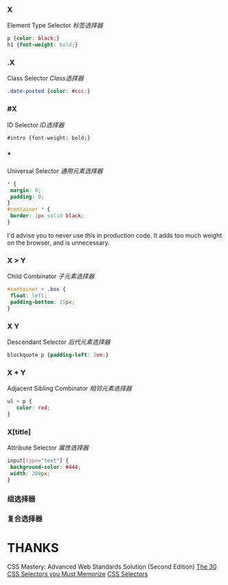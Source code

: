 ### X 
Element Type Selector
*标签选择器*
```css
p {color: black;}
h1 {font-weight: bold;}
```

### .X 
Class Selector
*Class选择器*
```css
.date-posted {color: #ccc;}
```

### #X 
ID Selector
*ID选择器*
```csss
#intro {font-weight: bold;}
```

### * 
Universal Selector
*通用元素选择器*
```css
* {
 margin: 0;
 padding: 0;
}
#container * {
 border: 1px solid black;
}
```
I'd advise you to never use this in production code. It adds too much weight on the browser, and is unnecessary.

### X > Y
Child Combinator
*子元素选择器*
```css
#container > .box {
 float: left;
 padding-bottom: 15px;
}
```

### X Y 
Descendant Selector
*后代元素选择器*
```css
blockquote p {padding-left: 2em;}
```

### X + Y 
Adjacent Sibling Combinator
*相邻元素选择器*
```css
ul + p {
   color: red;
}
```

### X[title]
Attribute Selector
*属性选择器*
```css
input[type="text"] {
 background-color: #444;
 width: 200px;
}
```

### 组选择器


### 复合选择器




# THANKS
CSS Mastery: Advanced Web Standards Solution (Second Edition)
[The 30 CSS Selectors you Must Memorize](http://code.tutsplus.com/tutorials/the-30-css-selectors-you-must-memorize--net-16048)
[CSS Selectors](http://www.sitepoint.com/web-foundations/css-selectors/)

